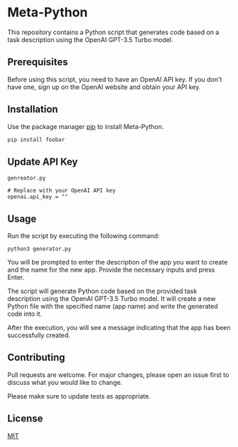 # Meta-Python

This repository contains a Python script that generates code based on a task description using the OpenAI GPT-3.5 Turbo model. 

## Prerequisites
Before using this script, you need to have an OpenAI API key. If you don't have one, sign up on the OpenAI website and obtain your API key.

## Installation

Use the package manager [pip](https://pip.pypa.io/en/stable/) to install Meta-Python.

```bash
pip install foobar
```

## Update API Key

```
genreator.py

# Replace with your OpenAI API key
openai.api_key = ""
```
## Usage
Run the script by executing the following command:
```
python3 generator.py
```
You will be prompted to enter the description of the app you want to create and the name for the new app. Provide the necessary inputs and press Enter.

The script will generate Python code based on the provided task description using the OpenAI GPT-3.5 Turbo model. It will create a new Python file with the specified name (app name) and write the generated code into it.

After the execution, you will see a message indicating that the app has been successfully created.
## Contributing

Pull requests are welcome. For major changes, please open an issue first
to discuss what you would like to change.

Please make sure to update tests as appropriate.

## License

[MIT](https://choosealicense.com/licenses/mit/)
